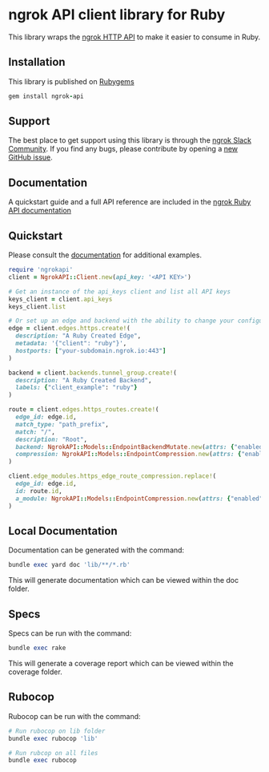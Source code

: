 <!-- Code generated for API Clients. DO NOT EDIT. -->

# ngrok API client library for Ruby

This library wraps the [ngrok HTTP API](https://ngrok.com/docs/api) to make it
easier to consume in Ruby.

## Installation

This library is published on [Rubygems](https://rubygems.org/gems/ngrok-api)

```ruby
gem install ngrok-api
```

## Support

The best place to get support using this library is through the [ngrok Slack Community](https://ngrok.com/slack). If you find any bugs, please contribute by opening a [new GitHub issue](https://github.com/ngrok/ngrok-api-ruby/issues/new/choose).

## Documentation

A quickstart guide and a full API reference are included in the [ngrok Ruby API documentation](https://ruby-api.docs.ngrok.com)

## Quickstart

Please consult the [documentation](https://ruby-api.docs.ngrok.com) for additional examples.

```ruby
require 'ngrokapi'
client = NgrokAPI::Client.new(api_key: '<API KEY>')

# Get an instance of the api_keys client and list all API keys
keys_client = client.api_keys
keys_client.list

# Or set up an edge and backend with the ability to change your configuration later
edge = client.edges.https.create!(
  description: "A Ruby Created Edge",
  metadata: '{"client": "ruby"}',
  hostports: ["your-subdomain.ngrok.io:443"]
)

backend = client.backends.tunnel_group.create!(
  description: "A Ruby Created Backend",
  labels: {"client_example": "ruby"}
)

route = client.edges.https_routes.create!(
  edge_id: edge.id,
  match_type: "path_prefix",
  match: "/",
  description: "Root",
  backend: NgrokAPI::Models::EndpointBackendMutate.new(attrs: {"enabled": true, "backend_id": backend.id}),
  compression: NgrokAPI::Models::EndpointCompression.new(attrs: {"enabled": true})
)

client.edge_modules.https_edge_route_compression.replace!(
  edge_id: edge.id,
  id: route.id,
  a_module: NgrokAPI::Models::EndpointCompression.new(attrs: {"enabled": false})
)
```

## Local Documentation

Documentation can be generated with the command:

```ruby
bundle exec yard doc 'lib/**/*.rb'
```

This will generate documentation which can be viewed within the doc folder.

## Specs

Specs can be run with the command:

```ruby
bundle exec rake
```

This will generate a coverage report which can be viewed within the coverage folder.

## Rubocop

Rubocop can be run with the command:

```ruby
# Run rubocop on lib folder
bundle exec rubocop 'lib'

# Run rubcop on all files
bundle exec rubocop
```
